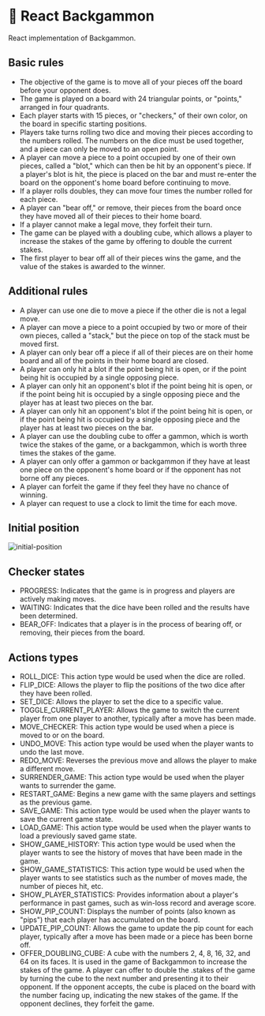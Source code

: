# 🎲 React Backgammon

React implementation of Backgammon.

## Basic rules

- The objective of the game is to move all of your pieces off the board before your opponent does.
- The game is played on a board with 24 triangular points, or "points," arranged in four quadrants.
- Each player starts with 15 pieces, or "checkers," of their own color, on the board in specific starting positions.
- Players take turns rolling two dice and moving their pieces according to the numbers rolled. The numbers on the dice must be used together, and a piece can only be moved to an open point.
- A player can move a piece to a point occupied by one of their own pieces, called a "blot," which can then be hit by an opponent's piece. If a player's blot is hit, the piece is placed on the bar and must re-enter the board on the opponent's home board before continuing to move.
- If a player rolls doubles, they can move four times the number rolled for each piece.
- A player can "bear off," or remove, their pieces from the board once they have moved all of their pieces to their home board.
- If a player cannot make a legal move, they forfeit their turn.
- The game can be played with a doubling cube, which allows a player to increase the stakes of the game by offering to double the current stakes.
- The first player to bear off all of their pieces wins the game, and the value of the stakes is awarded to the winner.

## Additional rules

- A player can use one die to move a piece if the other die is not a legal move.
- A player can move a piece to a point occupied by two or more of their own pieces, called a "stack," but the piece on top of the stack must be moved first.
- A player can only bear off a piece if all of their pieces are on their home board and all of the points in their home board are closed.
- A player can only hit a blot if the point being hit is open, or if the point being hit is occupied by a single opposing piece.
- A player can only hit an opponent's blot if the point being hit is open, or if the point being hit is occupied by a single opposing piece and the player has at least two pieces on the bar.
- A player can only hit an opponent's blot if the point being hit is open, or if the point being hit is occupied by a single opposing piece and the player has at least two pieces on the bar.
- A player can use the doubling cube to offer a gammon, which is worth twice the stakes of the game, or a backgammon, which is worth three times the stakes of the game.
- A player can only offer a gammon or backgammon if they have at least one piece on the opponent's home board or if the opponent has not borne off any pieces.
- A player can forfeit the game if they feel they have no chance of winning.
- A player can request to use a clock to limit the time for each move.

## Initial position

![initial-position](https://user-images.githubusercontent.com/3323310/131032082-7167a1de-bf4d-4b20-a94e-88b677642aa5.png)

## Checker states

- PROGRESS: Indicates that the game is in progress and players are actively making moves.
- WAITING: Indicates that the dice have been rolled and the results have been determined.
- BEAR_OFF: Indicates that a player is in the process of bearing off, or removing, their pieces from the board.

## Actions types

- ROLL_DICE: This action type would be used when the dice are rolled.
- FLIP_DICE: Allows the player to flip the positions of the two dice after they have been rolled.
- SET_DICE: Allows the player to set the dice to a specific value.
- TOGGLE_CURRENT_PLAYER: Allows the game to switch the current player from one player to another, typically after a move has been made.
- MOVE_CHECKER: This action type would be used when a piece is moved to or on the board.
- UNDO_MOVE: This action type would be used when the player wants to undo the last move.
- REDO_MOVE: Reverses the previous move and allows the player to make a different move.
- SURRENDER_GAME: This action type would be used when the player wants to surrender the game.
- RESTART_GAME: Begins a new game with the same players and settings as the previous game.
- SAVE_GAME: This action type would be used when the player wants to save the current game state.
- LOAD_GAME: This action type would be used when the player wants to load a previously saved game state.
- SHOW_GAME_HISTORY: This action type would be used when the player wants to see the history of moves that have been made in the game.
- SHOW_GAME_STATISTICS: This action type would be used when the player wants to see statistics such as the number of moves made, the number of pieces hit, etc.
- SHOW_PLAYER_STATISTICS: Provides information about a player's performance in past games, such as win-loss record and average score.
- SHOW_PIP_COUNT: Displays the number of points (also known as "pips") that each player has accumulated on the board.
- UPDATE_PIP_COUNT: Allows the game to update the pip count for each player, typically after a move has been made or a piece has been borne off.
- OFFER_DOUBLING_CUBE: A cube with the numbers 2, 4, 8, 16, 32, and 64 on its faces. It is used in the game of Backgammon to increase the stakes of the game. A player can offer to double the .stakes of the game by turning the cube to the next number and presenting it to their opponent. If the opponent accepts, the cube is placed on the board with the number facing up, indicating the new stakes of the game. If the opponent declines, they forfeit the game.
